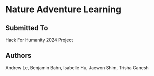 # Nature Adventure Learning

## Submitted To
Hack For Humanity 2024 Project





## Authors
Andrew Le, Benjamin Bahn, Isabelle Hu, Jaewon Shim, Trisha Ganesh
